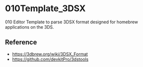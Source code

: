 # 010Template_3DSX

010 Editor Template to parse 3DSX format designed for homebrew applications on the 3DS.


## Reference

- https://3dbrew.org/wiki/3DSX_Format
- https://github.com/devkitPro/3dstools
